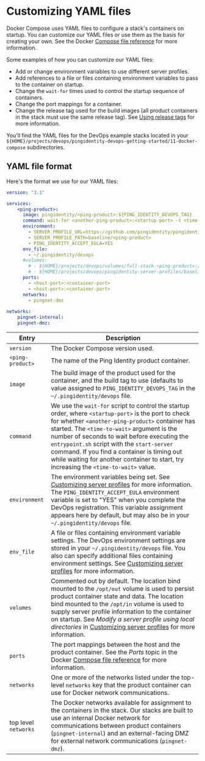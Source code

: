 # Customizing YAML files

Docker Compose uses YAML files to configure a stack's containers on startup. You can customize our YAML files or use them as the basis for creating your own. See the Docker [Compose file reference](https://docs.docker.com/compose/compose-file/) for more information.

Some examples of how you can customize our YAML files:

  * Add or change environment variables to use different server profiles.
  * Add references to a file or files containing environment variables to pass to the container on startup.
  * Change the `wait-for` times used to control the startup sequence of containers.
  * Change the port mappings for a container.
  * Change the release tag used for the build images (all product containers in the stack must use the same release tag). See [Using release tags](releaseTags.md) for more information.

You'll find the YAML files for the DevOps example stacks located in your `${HOME}/projects/devops/pingidentity-devops-getting-started/11-docker-compose` subdirectories.

## YAML file format

Here's the format we use for our YAML files:

```yaml
version: "3.1"

services:
    <ping-product>:
      image: pingidentity/<ping-product>:${PING_IDENTITY_DEVOPS_TAG}
      command: wait-for <another-ping-product>:<startup-port> -t <time-to-wait> -- entrypoint.sh start-server
      environment: 
        - SERVER_PROFILE_URL=https://github.com/pingidentity/pingidentity-server-profiles.git
        - SERVER_PROFILE_PATH=baseline/<ping-product>
        - PING_IDENTITY_ACCEPT_EULA=YES
      env_file:
        - ~/.pingidentity/devops
      #volumes:
        # - ${HOME}/projects/devops/volumes/full-stack.<ping-product>:/opt/out
        # - ${HOME}/projects/devops/pingidentity-server-profiles/baseline/<ping-product>:/opt/in
      ports:
        - <host-port>:<container-port>
        - <host-port>:<container-port>
      networks:
        - pingnet-dmz
            
networks:
    pingnet-internal:
    pingnet-dmz:
```

| Entry | Description |
| --- | --- |
| `version` | The Docker Compose version used. |
| `<ping-product>` | The name of the Ping Identity product container. |
| `image` | The build image of the product used for the container, and the build tag to use (defaults to value assigned to `PING_IDENTITY_DEVOPS_TAG` in the `~/.pingidentity/devops` file. |
| `command` | We use the `wait-for` script to control the startup order, where `<startup-port>` is the port to check for whether `<another-ping-product>` container has started. The `<time-to-wait>` argument is the number of seconds to wait before executing the `entrypoint.sh` script with the `start-server` command. If you find a container is timing out while waiting for another container to start, try increasing the `<time-to-wait>` value. |
| `environment` | The environment variables being set. See [Customizing server profiles](profiles.md) for more information. The `PING_IDENTITY_ACCEPT_EULA` environment variable is set to "YES" when you complete the DevOps registration. This variable assignment appears here by default, but may also be in your `~/.pingidentity/devops` file. |
| `env_file` | A file or files containing environment variable settings. The DevOps environment settings are stored in your `~/.pingidentity/devops` file. You also can specify additional files containing environment settings. See [Customizing server profiles](profiles.md) for more information. |
| `volumes` | Commented out by default. The location bind mounted to the  `/opt/out` volume is used to persist product container state and data. The location bind mounted to the `/opt/in` volume is used to supply server profile information to the container on startup. See *Modify a server profile using local directories* in [Customizing server profiles](profiles.md) for more information. |
|`ports` | The port mappings between the host and the product container. See the *Ports* topic in the Docker [Compose file reference](https://docs.docker.com/compose/compose-file/) for more information. |
| `networks` | One or more of the networks listed under the top-level `networks` key that the product container can use for Docker network communications. |
| top level `networks` | The Docker networks available for assignment to the containers in the stack. Our stacks are built to use an internal Docker network for communications between product containers (`pingnet-internal`) and an external-facing DMZ for external network communications (`pingnet-dmz`). |


